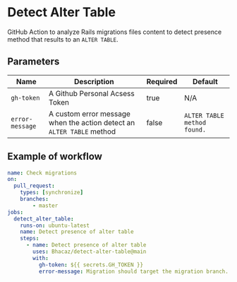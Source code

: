 # Detect Alter Table

GitHub Action to analyze Rails migrations files content to detect presence method that results to an `ALTER TABLE`.

## Parameters

| Name | Description | Required | Default |
| ---- | --- | --- | --- |
| `gh-token` | A Github Personal Acsess Token | true | N/A |
| `error-message` | A custom error message when the action detect an `ALTER TABLE` method | false | `ALTER TABLE method found.`

## Example of workflow

```yml
name: Check migrations
on:
  pull_request:
    types: [synchronize]
    branches:
        - master
jobs:
  detect_alter_table:
    runs-on: ubuntu-latest
    name: Detect presence of alter table
    steps:
      - name: Detect presence of alter table
        uses: Bhacaz/detect-alter-table@main
        with:
          gh-token: ${{ secrets.GH_TOKEN }}
          error-message: Migration should target the migration branch.
```
